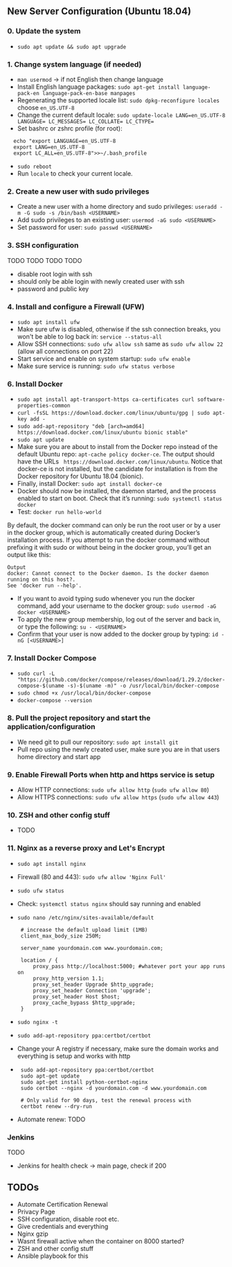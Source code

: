 ## New Server Configuration (Ubuntu 18.04)

### 0. Update the system
 * `sudo apt update && sudo apt upgrade`

### 1. Change system language (if needed)
 * `man usermod` -> if not English then change language
 * Install English language packages: `sudo apt-get install language-pack-en language-pack-en-base manpages`
 * Regenerating the supported locale list: `sudo dpkg-reconfigure locales` choose `en_US.UTF-8`
 * Change the current default locale: `sudo update-locale LANG=en_US.UTF-8 LANGUAGE= LC_MESSAGES= LC_COLLATE= LC_CTYPE=`
 * Set bashrc or zshrc profile (for root): 
  ```
    echo "export LANGUAGE=en_US.UTF-8
    export LANG=en_US.UTF-8
    export LC_ALL=en_US.UTF-8">>~/.bash_profile
  ```
 * `sudo reboot`
 * Run `locale` to check your current locale.

### 2. Create a new user with sudo privileges
 * Create a new user with a home directory and sudo privileges:  `useradd -m -G sudo -s /bin/bash <USERNAME>`
 * Add sudo privileges to an existing user: `usermod -aG sudo <USERNAME>`
 * Set password for user: `sudo passwd <USERNAME>`

### 3. SSH configuration
TODO TODO TODO TODO 
 * disable root login with ssh
 * should only be able login with newly created user with ssh
 * password and public key

### 4. Install and configure a Firewall (UFW)
 * `sudo apt install ufw`
 * Make sure ufw is disabled, otherwise if the ssh connection breaks, you won't be able to log back in: `service --status-all`
 * Allow SSH connections: `sudo ufw allow ssh` same as `sudo ufw allow 22` (allow all connections on port 22)
 * Start service and enable on system startup: `sudo ufw enable`
 * Make sure service is running: `sudo ufw status verbose`

### 6. Install Docker
 * `sudo apt install apt-transport-https ca-certificates curl software-properties-common`
 * `curl -fsSL https://download.docker.com/linux/ubuntu/gpg | sudo apt-key add -`
 * `sudo add-apt-repository "deb [arch=amd64] https://download.docker.com/linux/ubuntu bionic stable"`
 * `sudo apt update`
 * Make sure you are about to install from the Docker repo instead of the default Ubuntu repo: `apt-cache policy docker-ce`. The output should have the URLs ` https://download.docker.com/linux/ubuntu`. Notice that docker-ce is not installed, but the candidate for installation is from the Docker repository for Ubuntu 18.04 (bionic). 
 * Finally, install Docker: `sudo apt install docker-ce`
 * Docker should now be installed, the daemon started, and the process enabled to start on boot. Check that it’s running: `sudo systemctl status docker`
 * Test: `docker run hello-world`

By default, the docker command can only be run the root user or by a user in the docker group, which is automatically created during Docker’s installation process. If you attempt to run the docker command without prefixing it with sudo or without being in the docker group, you’ll get an output like this:

    Output
    docker: Cannot connect to the Docker daemon. Is the docker daemon running on this host?.
    See 'docker run --help'.

 * If you want to avoid typing sudo whenever you run the docker command, add your username to the docker group: `sudo usermod -aG docker <USERNAME>`
 * To apply the new group membership, log out of the server and back in, or type the following: `su - <USERNAME>`
 * Confirm that your user is now added to the docker group by typing: `id -nG [<USERNAME>]`

### 7. Install Docker Compose
 * `sudo curl -L "https://github.com/docker/compose/releases/download/1.29.2/docker-compose-$(uname -s)-$(uname -m)" -o /usr/local/bin/docker-compose`
 * `sudo chmod +x /usr/local/bin/docker-compose`
 * `docker-compose --version`

### 8. Pull the project repository and start the application/configuration
 * We need git to pull our repository: `sudo apt install git`
 * Pull repo using the newly created user, make sure you are in that users home directory and start app

### 9. Enable Firewall Ports when http and https service is setup
 * Allow HTTP connections: `sudo ufw allow http` (`sudo ufw allow 80`)
 * Allow HTTPS connections: `sudo ufw allow https` (`sudo ufw allow 443`)

### 10. ZSH and other config stuff
 * TODO

### 11. Nginx as a reverse proxy and Let's Encrypt
 * `sudo apt install nginx`
 * Firewall (80 and 443): `sudo ufw allow 'Nginx Full'`
 * `sudo ufw status`
 * Check: `systemctl status nginx` should say running and enabled

 * `sudo nano /etc/nginx/sites-available/default`

        # increase the default upload limit (1MB)
        client_max_body_size 250M;

        server_name yourdomain.com www.yourdomain.com;

        location / {
            proxy_pass http://localhost:5000; #whatever port your app runs on
            proxy_http_version 1.1;
            proxy_set_header Upgrade $http_upgrade;
            proxy_set_header Connection 'upgrade';
            proxy_set_header Host $host;
            proxy_cache_bypass $http_upgrade;
        }

 * `sudo nginx -t`
 * `sudo add-apt-repository ppa:certbot/certbot`
 * Change your A registry if necessary, make sure the domain works and everything is setup and works with http
 * 
        sudo add-apt-repository ppa:certbot/certbot
        sudo apt-get update
        sudo apt-get install python-certbot-nginx
        sudo certbot --nginx -d yourdomain.com -d www.yourdomain.com

        # Only valid for 90 days, test the renewal process with
        certbot renew --dry-run

  * Automate renew: TODO


### Jenkins
TODO
 * Jenkins for health check -> main page, check if 200

## TODOs
 * Automate Certification Renewal
 * Privacy Page
 * SSH configuration, disable root etc.
 * Give credentials and everything
 * Nginx gzip
 * Wasnt firewall active when the container on 8000 started?
 * ZSH and other config stuff
 * Ansible playbook for this
